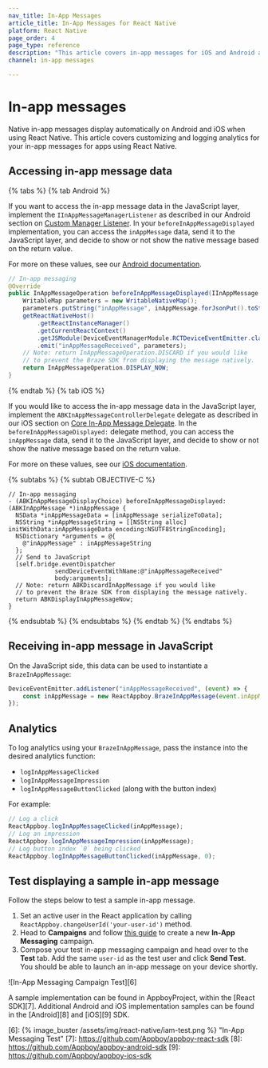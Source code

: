 ```yaml
---
nav_title: In-App Messages
article_title: In-App Messages for React Native
platform: React Native
page_order: 4
page_type: reference
description: "This article covers in-app messages for iOS and Android apps using React Native, including customizing and logging analytics."
channel: in-app messages

---
```


# In-app messages

Native in-app messages display automatically on Android and iOS when using React Native. This article covers customizing and logging analytics for your in-app messages for apps using React Native.

## Accessing in-app message data

{% tabs %}
{% tab Android %}

If you want to access the in-app message data in the JavaScript layer, implement the `IInAppMessageManagerListener` as described in our Android section on [Custom Manager Listener]({{site.baseurl}}/developer_guide/platform_integration_guides/android/in-app_messaging/customization/#custom-manager-listener). In your `beforeInAppMessageDisplayed` implementation, you can access the `inAppMessage` data, send it to the JavaScript layer, and decide to show or not show the native message based on the return value.

For more on these values, see our [Android documentation]({{site.baseurl}}/developer_guide/platform_integration_guides/android/in-app_messaging/).

```java
// In-app messaging
@Override
public InAppMessageOperation beforeInAppMessageDisplayed(IInAppMessage inAppMessage) {
    WritableMap parameters = new WritableNativeMap();
    parameters.putString("inAppMessage", inAppMessage.forJsonPut().toString());
    getReactNativeHost()
        .getReactInstanceManager()
        .getCurrentReactContext()
        .getJSModule(DeviceEventManagerModule.RCTDeviceEventEmitter.class)
        .emit("inAppMessageReceived", parameters);
    // Note: return InAppMessageOperation.DISCARD if you would like
    // to prevent the Braze SDK from displaying the message natively.
    return InAppMessageOperation.DISPLAY_NOW;
}
```
{% endtab %}
{% tab iOS %}

If you would like to access the in-app message data in the JavaScript layer, implement the `ABKInAppMessageControllerDelegate` delegate as described in our iOS section on [Core In-App Message Delegate]({{site.baseurl}}/developer_guide/platform_integration_guides/ios/in-app_messaging/customization/#core-in-app-message-controller-delegate). In the `beforeInAppMessageDisplayed:` delegate method, you can access the `inAppMessage` data, send it to the JavaScript layer, and decide to show or not show the native message based on the return value.

For more on these values, see our [iOS documentation]({{site.baseurl}}/developer_guide/platform_integration_guides/ios/in-app_messaging/customization/#custom-handling-in-app-message-display).

{% subtabs %}
{% subtab OBJECTIVE-C %}
```objc
// In-app messaging
- (ABKInAppMessageDisplayChoice) beforeInAppMessageDisplayed:(ABKInAppMessage *)inAppMessage {
  NSData *inAppMessageData = [inAppMessage serializeToData];
  NSString *inAppMessageString = [[NSString alloc] initWithData:inAppMessageData encoding:NSUTF8StringEncoding];
  NSDictionary *arguments = @{
    @"inAppMessage" : inAppMessageString
  };
  // Send to JavaScript
  [self.bridge.eventDispatcher
             sendDeviceEventWithName:@"inAppMessageReceived"
             body:arguments];
  // Note: return ABKDiscardInAppMessage if you would like
  // to prevent the Braze SDK from displaying the message natively.
  return ABKDisplayInAppMessageNow;
}
```
{% endsubtab %}
{% endsubtabs %}
{% endtab %}
{% endtabs %}

## Receiving in-app message in JavaScript

On the JavaScript side, this data can be used to instantiate a `BrazeInAppMessage`:
```javascript
DeviceEventEmitter.addListener("inAppMessageReceived", (event) => {
    const inAppMessage = new ReactAppboy.BrazeInAppMessage(event.inAppMessage);
});
```

## Analytics

To log analytics using your `BrazeInAppMessage`, pass the instance into the desired analytics function:
- `logInAppMessageClicked`
- `logInAppMessageImpression`
- `logInAppMessageButtonClicked` (along with the button index)

For example:
```js
// Log a click
ReactAppboy.logInAppMessageClicked(inAppMessage);
// Log an impression
ReactAppboy.logInAppMessageImpression(inAppMessage);
// Log button index `0` being clicked
ReactAppboy.logInAppMessageButtonClicked(inAppMessage, 0);
```

## Test displaying a sample in-app message

Follow the steps below to test a sample in-app message.

1. Set an active user in the React application by calling `ReactAppboy.changeUserId('your-user-id')` method.
2. Head to **Campaigns** and follow [this guide][5] to create a new **In-App Messaging** campaign.
3. Compose your test in-app messaging campaign and head over to the **Test** tab. Add the same `user-id` as the test user and click **Send Test**. You should be able to launch an in-app message on your device shortly.

![In-App Messaging Campaign Test][6]

A sample implementation can be found in AppboyProject, within the [React SDK][7]. Additional Android and iOS implementation samples can be found in the [Android][8] and [iOS][9] SDK.

[1]: {{site.baseurl}}/developer_guide/platform_integration_guides/android/in-app_messaging/customization/#custom-manager-listener
[2]: {{site.baseurl}}/developer_guide/platform_integration_guides/android/in-app_messaging/customization/#step-1-implement-an-in-app-message-manager-listener
[3]: {{site.baseurl}}/developer_guide/platform_integration_guides/ios/in-app_messaging/customization/#core-in-app-message-controller-delegate
[4]: {{site.baseurl}}/developer_guide/platform_integration_guides/ios/in-app_messaging/customization/#custom-handling-in-app-message-display
[5]: {{site.baseurl}}/user_guide/message_building_by_channel/in-app_messages/create/
[6]: {% image_buster /assets/img/react-native/iam-test.png %} "In-App Messaging Test"
[7]: https://github.com/Appboy/appboy-react-sdk
[8]: https://github.com/Appboy/appboy-android-sdk
[9]: https://github.com/Appboy/appboy-ios-sdk